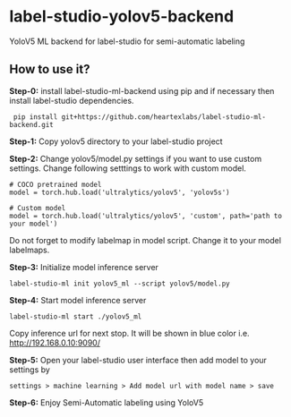 # label-studio-yolov5-backend
YoloV5 ML backend for label-studio for semi-automatic labeling

## How to use it?

**Step-0:** install label-studio-ml-backend using pip and if necessary then install label-studio dependencies.
```
 pip install git+https://github.com/heartexlabs/label-studio-ml-backend.git
```

**Step-1:** Copy yolov5 directory to your label-studio project

**Step-2:** Change yolov5/model.py settings if you want to use custom settings. Change following setttings to work with custom model.
```
# COCO pretrained model
model = torch.hub.load('ultralytics/yolov5', 'yolov5s')

# Custom model
model = torch.hub.load('ultralytics/yolov5', 'custom', path='path to your model')
```

Do not forget to modify labelmap in model script. Change it to your model labelmaps.

**Step-3:** Initialize model inference server
```
label-studio-ml init yolov5_ml --script yolov5/model.py
```

**Step-4:**  Start model inference server
```
label-studio-ml start ./yolov5_ml
```
Copy inference url for next stop. It will be shown in blue color i.e. http://192.168.0.10:9090/


**Step-5:** Open your label-studio user interface then add model to your settings by

```settings > machine learning > Add model url with model name > save```

**Step-6:** Enjoy Semi-Automatic labeling using YoloV5

